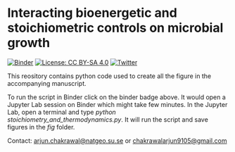 # Interacting bioenergetic and stoichiometric controls on microbial growth
[![Binder](https://mybinder.org/badge_logo.svg)](https://mybinder.org/v2/gh/ArjunChakrawal/Stoichiometry-and-Thermodynamics/HEAD) 
[![License: CC BY-SA 4.0](https://img.shields.io/badge/License-CC_BY--SA_4.0-lightgrey.svg)](https://creativecommons.org/licenses/by-sa/4.0/)
[![Twitter](https://img.shields.io/twitter/url/https/twitter.com/cloudposse.svg?style=social&label=Follow%20@ArjunChakrawal)](https://twitter.com/ArjunChakrawal)

This reository contains python code used to create all the figure in the accompanying manuscript.

To run the script in Binder click on the binder badge above. It would open a Jupyter Lab session on Binder which might take few minutes. In the Jupyter Lab, open a terminal and type *python stoichiometry_and_thermodynamics.py*. It will run the script and save figures in the *fig* folder. 

Contact: [arjun.chakrawal@natgeo.su.se](mailto:arjun.chakrawal@natgeo.su.se) or [chakrawalarjun9105@gmail.com](mailto:chakrawalarjun9105@gmail.com) 


